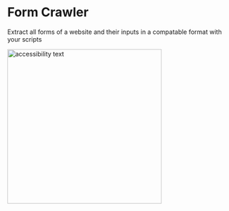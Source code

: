 # Form Crawler

Extract all forms of a website and their inputs in a compatable format with your scripts

<img src="https://github.com/sinatamari/form_crawler/Screenshot.png" width="350" alt="accessibility text">
